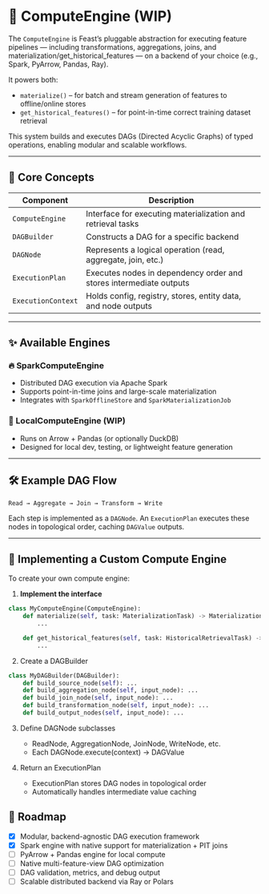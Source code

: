# 🧠 ComputeEngine (WIP)

The `ComputeEngine` is Feast’s pluggable abstraction for executing feature pipelines — including transformations, aggregations, joins, and materialization/get_historical_features — on a backend of your choice (e.g., Spark, PyArrow, Pandas, Ray).

It powers both:

- `materialize()` – for batch and stream generation of features to offline/online stores
- `get_historical_features()` – for point-in-time correct training dataset retrieval

This system builds and executes DAGs (Directed Acyclic Graphs) of typed operations, enabling modular and scalable workflows.

---

## 🧠 Core Concepts

| Component          | Description                                                        |
|--------------------|--------------------------------------------------------------------|
| `ComputeEngine`    | Interface for executing materialization and retrieval tasks        |
| `DAGBuilder`       | Constructs a DAG for a specific backend                            |
| `DAGNode`          | Represents a logical operation (read, aggregate, join, etc.)       |
| `ExecutionPlan`    | Executes nodes in dependency order and stores intermediate outputs |
| `ExecutionContext` | Holds config, registry, stores, entity data, and node outputs      |

---

## ✨ Available Engines

### 🔥 SparkComputeEngine

- Distributed DAG execution via Apache Spark
- Supports point-in-time joins and large-scale materialization
- Integrates with `SparkOfflineStore` and `SparkMaterializationJob`

### 🧪 LocalComputeEngine (WIP)

- Runs on Arrow + Pandas (or optionally DuckDB)
- Designed for local dev, testing, or lightweight feature generation

---

## 🛠️ Example DAG Flow
`Read → Aggregate → Join → Transform → Write`

Each step is implemented as a `DAGNode`. An `ExecutionPlan` executes these nodes in topological order, caching `DAGValue` outputs.

---

## 🧩 Implementing a Custom Compute Engine

To create your own compute engine:

1. **Implement the interface**

```python
class MyComputeEngine(ComputeEngine):
    def materialize(self, task: MaterializationTask) -> MaterializationJob:
        ...

    def get_historical_features(self, task: HistoricalRetrievalTask) -> pa.Table:
        ...
```

2. Create a DAGBuilder
```python
class MyDAGBuilder(DAGBuilder):
    def build_source_node(self): ...
    def build_aggregation_node(self, input_node): ...
    def build_join_node(self, input_node): ...
    def build_transformation_node(self, input_node): ...
    def build_output_nodes(self, input_node): ...
```

3. Define DAGNode subclasses
    * ReadNode, AggregationNode, JoinNode, WriteNode, etc.
    * Each DAGNode.execute(context) -> DAGValue

4. Return an ExecutionPlan
   * ExecutionPlan stores DAG nodes in topological order
   * Automatically handles intermediate value caching 

## 🚧 Roadmap
- [x] Modular, backend-agnostic DAG execution framework
- [x] Spark engine with native support for materialization + PIT joins
- [ ] PyArrow + Pandas engine for local compute
- [ ] Native multi-feature-view DAG optimization
- [ ] DAG validation, metrics, and debug output
- [ ] Scalable distributed backend via Ray or Polars
